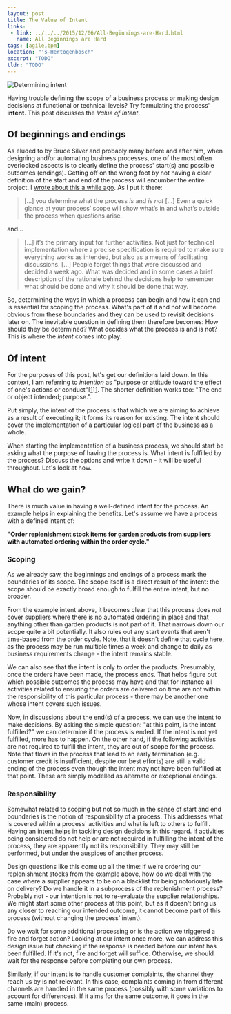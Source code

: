 ```yaml
---
layout: post
title: The Value of Intent
links:
 - link: ../../../2015/12/06/All-Beginnings-are-Hard.html
   name: All Beginnings are Hard
tags: [agile,bpm]
location: "'s-Hertogenbosch"
excerpt: "TODO"
tldr: "TODO"
---
```

![Determining intent][pushpins-and-threads]  

Having trouble defining the scope of a business process or making design decisions at functional or technical levels? Try formulating the process' **intent**. This post discusses the *Value of Intent*.

## Of beginnings and endings

As eluded to by Bruce Silver and probably many before and after him, when designing and/or automating business processes, one of the most often overlooked aspects is to clearly define the process' start(s) and possible outcomes (endings). Getting off on the wrong foot by not having a clear definition of the start and end of the process will encumber the entire project. I [wrote about this a while ago][all-beginnings-are-hard]. As I put it there:

> [...] you determine what the process *is* and *is not* [...] Even a quick glance at your process’ scope will show what’s in and what’s outside the process when questions arise.

and...

> [...] it’s the primary input for further activities. Not just for technical implementation where a precise specification is required to make sure everything works as intended, but also as a means of facilitating discussions. [...] People forget things that were discussed and decided a week ago. What was decided and in some cases a brief description of the rationale behind the decisions help to remember what should be done and why it should be done that way.

So, determining the ways in which a process can begin and how it can end is essential for scoping the process. What's part of it and not will become obvious from these boundaries and they can be used to revisit decisions later on. The inevitable question in defining them therefore becomes: How should they be determined? What decides what the process is and is not? This is where the *intent* comes into play.

## Of intent

For the purposes of this post, let's get our definitions laid down. In this context, I am referring to *intention* as "purpose or attitude toward the effect of one's actions or conduct"[[1]][1]. The shorter definition works too: "The end or object intended; purpose.". 

Put simply, the intent of the process is that which we are aiming to achieve as a result of executing it; it forms its reason for existing. The intent should cover the implementation of a particular logical part of the business as a whole.

When starting the implementation of a business process, we should start be asking what the purpose of having the process is. What intent is fulfilled by the process? Discuss the options and write it down - it will be useful throughout. Let's look at how.

## What do we gain?

There is much value in having a well-defined intent for the process. An example helps in explaining the benefits. Let's assume we have a process with a defined intent of:
 
**"Order replenishment stock items for garden products from suppliers with automated ordering within the order cycle."** 

### Scoping

As we already saw, the beginnings and endings of a process mark the boundaries of its scope. The scope itself is a direct result of the intent: the scope should be exactly broad enough to fulfill the entire intent, but no broader. 

From the example intent above, it becomes clear that this process does *not* cover suppliers where there is no automated ordering in place and that anything other than garden products is not part of it. That narrows down our scope quite a bit potentially. It also rules out any start events that aren't time-based from the order cycle. Note, that it doesn't define that cycle here, as the process may be run multiple times a week and change to daily as business requirements change - the intent remains stable.

We can also see that the intent is only to order the products. Presumably, once the orders have been made, the process ends. That helps figure out which possible outcomes the process may have and that for instance all activities related to ensuring the orders are delivered on time are not within the responsibility of this particular process - there may be another one whose intent covers such issues.

Now, in discussions about the end(s) of a process, we can use the intent to make decisions. By asking the simple question: "at this point, is the intent fulfilled?" we can determine if the process is ended. If the intent is not yet fulfilled, more has to happen. On the other hand, if the following activities are not required to fulfill the intent, they are out of scope for the process. Note that flows in the process that lead to an early termination (e.g. customer credit is insufficient, despite our best efforts) are still a valid ending of the process even though the intent may not have been fulfilled at that point. These are simply modelled as alternate or exceptional endings.


### Responsibility

Somewhat related to scoping but not so much in the sense of start and end boundaries is the notion of responsibility of a process. This addresses what is covered within a process' activities and what is left to others to fulfill. Having an intent helps in tackling design decisions in this regard. If activities being considered do not help or are not required in fulfilling the intent of the process, they are apparently not its responsibility. They may still be performed, but under the auspices of another process.

Design questions like this come up all the time: if we're ordering our replenishment stocks from the example above, how do we deal with the case where a supplier appears to be on a blacklist for being notoriously late on delivery? Do we handle it in a subprocess of the replenishment process? Probably not - our intention is not to re-evaluate the supplier relationships. We might start some other process at this point, but as it doesn't bring us any closer to reaching our intended outcome, it cannot become part of this process (without changing the process' intent).

Do we wait for some additional processing or is the action we triggered a fire and forget action? Looking at our intent once more, we can address this design issue but checking if the response is needed before our intent has been fulfilled. If it's not, fire and forget will suffice. Otherwise, we should wait for the response before completing our own process.

Similarly, if our intent is to handle customer complaints, the channel they reach us by is not relevant. In this case, complaints coming in from different channels are handled in the same process (possibly with some variations to account for differences). If it aims for the same outcome, it goes in the same (main) process.




[1]: http://www.dictionary.com/browse/intention?s=t "Intention"
[pushpins-and-threads]: ../../../assets/images/posts/pushpins-and-threads.jpg  "Determining intent"
[all-beginnings-are-hard]: ../../../2015/12/06/All-Beginnings-are-Hard.html "All Beginnings are Hard"

